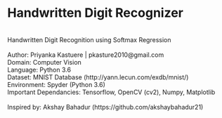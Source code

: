 # Handwritten Digit Recognizer

</br>
Handwritten Digit Recognition using Softmax Regression </br>
</br>
Author: Priyanka Kastuere | pkasture2010@gmail.com </br>
Domain: Computer Vision </br>
Language: Python 3.6 </br>
Dataset: MNIST Database (http://yann.lecun.com/exdb/mnist/) </br>
Environment: Spyder (Python 3.6) </br>
Important Dependancies: Tensorflow, OpenCV (cv2), Numpy, Matplotlib </br>
</br>
Inspired by: Akshay Bahadur (https://github.com/akshaybahadur21)
